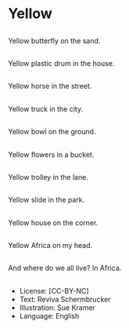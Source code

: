 # Yellow

##
Yellow butterfly on the
sand.

##
Yellow plastic drum in
the house.

##
Yellow horse in the
street.

##
Yellow truck in the city.

##
Yellow bowl on the
ground.

##
Yellow flowers in a
bucket.

##
Yellow trolley in the
lane.

##
Yellow slide in the park.

##
Yellow house on the
corner.

##
Yellow Africa on my
head.

##
And where do we all
live?
In Africa.

##
* License: [CC-BY-NC]
* Text: Reviva Schermbrucker
* Illustration: Sue Kramer
* Language: English

